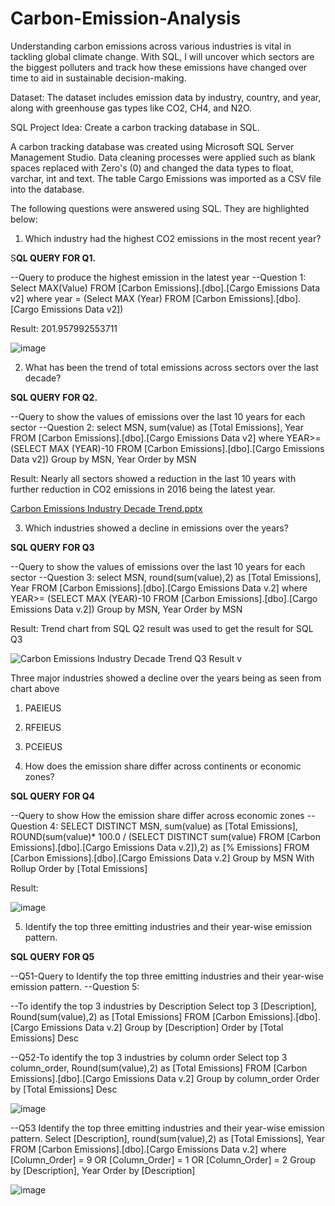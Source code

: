 # Carbon-Emission-Analysis
Understanding carbon emissions across various industries is vital in tackling global climate change. With SQL, I will uncover which sectors are the biggest polluters and track how these emissions have changed over time to aid in sustainable decision-making.

Dataset: The dataset includes emission data by industry, country, and year, along with greenhouse gas types like CO2, CH4, and N2O.

SQL Project Idea: Create a carbon tracking database in SQL.

A carbon tracking database was created using Microsoft SQL Server Management Studio. Data cleaning processes were applied such as blank spaces replaced with Zero's (0) and changed the data types to float, varchar, int and text. The table Cargo Emissions was imported as a CSV file into the database.

The following questions were answered using SQL. They are highlighted below:

1. Which industry had the highest CO2 emissions in the most recent year?


S**QL QUERY FOR Q1.**

--Query to produce the highest emission in the latest year
--Question 1:
Select MAX(Value)
 FROM [Carbon Emissions].[dbo].[Cargo Emissions Data v2]
where year = 
(Select MAX (Year)
 FROM [Carbon Emissions].[dbo].[Cargo Emissions Data v2])


Result: 201.957992553711

![image](https://github.com/user-attachments/assets/aae18258-b931-4ffc-9c86-c2662b4f1bc8)



2. What has been the trend of total emissions across sectors over the last decade?


**SQL QUERY FOR Q2.**

 --Query to show the values of emissions over the last 10 years for each sector
--Question 2:
select MSN, sum(value) as [Total Emissions], Year
 FROM [Carbon Emissions].[dbo].[Cargo Emissions Data v2]
where YEAR>=(SELECT MAX (YEAR)-10
 FROM [Carbon Emissions].[dbo].[Cargo Emissions Data v2])
Group by MSN, Year 
Order by MSN


Result: Nearly all sectors showed a reduction in the last 10 years with further reduction in CO2 emissions in 2016 being the latest year.



[Carbon Emissions Industry Decade Trend.pptx](https://github.com/user-attachments/files/21130117/Carbon.Emissions.Industry.Decade.Trend.pptx)




3. Which industries showed a decline in emissions over the years?


**SQL QUERY FOR Q3**

--Query to show the values of emissions over the last 10 years for each sector
--Question 3:
select MSN, round(sum(value),2) as [Total Emissions], Year
FROM [Carbon Emissions].[dbo].[Cargo Emissions Data v.2]
where YEAR>=
(SELECT MAX (YEAR)-10
 FROM [Carbon Emissions].[dbo].[Cargo Emissions Data v.2])
Group by MSN, Year 
Order by MSN


Result: Trend chart from SQL Q2 result was used to get the result for SQL Q3

![Carbon Emissions Industry Decade Trend Q3 Result v](https://github.com/user-attachments/assets/93f66223-03ca-4e72-a9b8-2cee97413c03)


Three major industries showed a decline over the years being as seen from chart above

1.	PAEIEUS
2.	RFEIEUS
3.	PCEIEUS


4. How does the emission share differ across continents or economic zones?


**SQL QUERY FOR Q4**

--Query to show How the emission share differ across economic zones
--Question 4:
SELECT DISTINCT MSN, 
       sum(value) as [Total Emissions], 
       ROUND(sum(value)* 100.0 / (SELECT DISTINCT sum(value) FROM [Carbon Emissions].[dbo].[Cargo Emissions Data v.2]),2) as [% Emissions]
FROM [Carbon Emissions].[dbo].[Cargo Emissions Data v.2]
Group by MSN
With Rollup
Order by [Total Emissions]


Result: 

![image](https://github.com/user-attachments/assets/c20b0355-81ed-4b39-aa21-b38924f6241d)


 5. Identify the top three emitting industries and their year-wise emission pattern.


**SQL QUERY FOR Q5**

--Q51-Query to Identify the top three emitting industries and their year-wise emission pattern.
--Question 5:

--To identify the top 3 industries by Description
Select top 3 [Description],
	   Round(sum(value),2) as [Total Emissions]
FROM [Carbon Emissions].[dbo].[Cargo Emissions Data v.2]
Group by [Description]
Order by [Total Emissions] Desc






--Q52-To identify the top 3 industries by column order
Select top 3 column_order,
	   Round(sum(value),2) as [Total Emissions]
FROM [Carbon Emissions].[dbo].[Cargo Emissions Data v.2]
Group by column_order
Order by [Total Emissions] Desc

 
![image](https://github.com/user-attachments/assets/8ba6a345-e95d-4bed-a7d4-c843b1115e12)




--Q53 Identify the top three emitting industries and their year-wise emission pattern.
Select [Description],
	   round(sum(value),2) as [Total Emissions], 
       Year
FROM [Carbon Emissions].[dbo].[Cargo Emissions Data v.2]
where [Column_Order] = 9
OR
[Column_Order] = 1
OR
[Column_Order] = 2
Group by [Description], Year 
Order by [Description]




![image](https://github.com/user-attachments/assets/26695756-57e3-40c1-9b96-dbf40885f61f)
